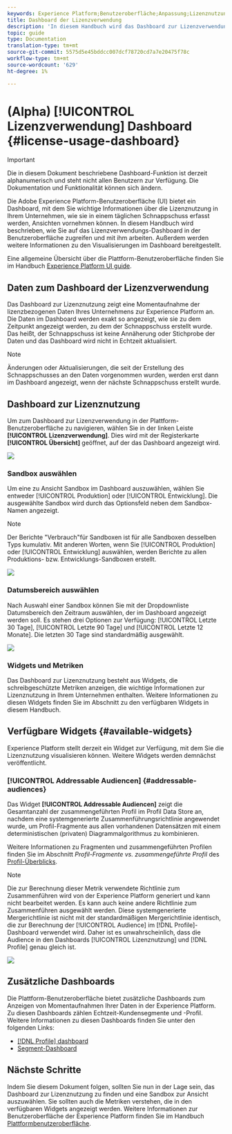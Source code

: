 ```yaml
---
keywords: Experience Platform;Benutzeroberfläche;Anpassung;Lizenznutzung Dashboard;Dashboard;Lizenzverwendung;Berechtigungen;Verbrauch
title: Dashboard der Lizenzverwendung
description: 'In diesem Handbuch wird das Dashboard zur Lizenzverwendung in der Adobe Experience Platform-Benutzeroberfläche beschrieben. '
topic: guide
type: Documentation
translation-type: tm+mt
source-git-commit: 5575d5e45bddcc007dcf78720cd7a7e20475f78c
workflow-type: tm+mt
source-wordcount: '629'
ht-degree: 1%

---
```



# (Alpha) [!UICONTROL Lizenzverwendung] Dashboard {#license-usage-dashboard}

>[!IMPORTANT]
>
>Die in diesem Dokument beschriebene Dashboard-Funktion ist derzeit alphanumerisch und steht nicht allen Benutzern zur Verfügung. Die Dokumentation und Funktionalität können sich ändern.

Die Adobe Experience Platform-Benutzeroberfläche (UI) bietet ein Dashboard, mit dem Sie wichtige Informationen über die Lizenznutzung in Ihrem Unternehmen, wie sie in einem täglichen Schnappschuss erfasst werden, Ansichten vornehmen können. In diesem Handbuch wird beschrieben, wie Sie auf das Lizenzverwendungs-Dashboard in der Benutzeroberfläche zugreifen und mit ihm arbeiten. Außerdem werden weitere Informationen zu den Visualisierungen im Dashboard bereitgestellt.

Eine allgemeine Übersicht über die Plattform-Benutzeroberfläche finden Sie im Handbuch [Experience Platform UI guide](ui-guide.md).

## Daten zum Dashboard der Lizenzverwendung

Das Dashboard zur Lizenznutzung zeigt eine Momentaufnahme der lizenzbezogenen Daten Ihres Unternehmens zur Experience Platform an. Die Daten im Dashboard werden exakt so angezeigt, wie sie zu dem Zeitpunkt angezeigt werden, zu dem der Schnappschuss erstellt wurde. Das heißt, der Schnappschuss ist keine Annäherung oder Stichprobe der Daten und das Dashboard wird nicht in Echtzeit aktualisiert.

>[!NOTE]
>
>Änderungen oder Aktualisierungen, die seit der Erstellung des Schnappschusses an den Daten vorgenommen wurden, werden erst dann im Dashboard angezeigt, wenn der nächste Schnappschuss erstellt wurde.

## Dashboard zur Lizenznutzung

Um zum Dashboard zur Lizenzverwendung in der Plattform-Benutzeroberfläche zu navigieren, wählen Sie in der linken Leiste **[!UICONTROL Lizenzverwendung]**. Dies wird mit der Registerkarte **[!UICONTROL Übersicht]** geöffnet, auf der das Dashboard angezeigt wird.

![](images/license-usage-dashboard/dashboard-overview.png)

### Sandbox auswählen

Um eine zu Ansicht Sandbox im Dashboard auszuwählen, wählen Sie entweder [!UICONTROL Produktion] oder [!UICONTROL Entwicklung]. Die ausgewählte Sandbox wird durch das Optionsfeld neben dem Sandbox-Namen angezeigt.

>[!NOTE]
>
>Der Berichte &quot;Verbrauch&quot;für Sandboxen ist für alle Sandboxen desselben Typs kumulativ. Mit anderen Worten, wenn Sie [!UICONTROL Produktion] oder [!UICONTROL Entwicklung] auswählen, werden Berichte zu allen Produktions- bzw. Entwicklungs-Sandboxen erstellt.

![](images/license-usage-dashboard/select-sandbox.png)

### Datumsbereich auswählen

Nach Auswahl einer Sandbox können Sie mit der Dropdownliste Datumsbereich den Zeitraum auswählen, der im Dashboard angezeigt werden soll. Es stehen drei Optionen zur Verfügung: [!UICONTROL Letzte 30 Tage], [!UICONTROL Letzte 90 Tage] und [!UICONTROL Letzte 12 Monate]. Die letzten 30 Tage sind standardmäßig ausgewählt.

![](images/license-usage-dashboard/select-date-range.png)

### Widgets und Metriken

Das Dashboard zur Lizenznutzung besteht aus Widgets, die schreibgeschützte Metriken anzeigen, die wichtige Informationen zur Lizenznutzung in Ihrem Unternehmen enthalten. Weitere Informationen zu diesen Widgets finden Sie im Abschnitt zu den verfügbaren Widgets in diesem Handbuch.

## Verfügbare Widgets {#available-widgets}

Experience Platform stellt derzeit ein Widget zur Verfügung, mit dem Sie die Lizenznutzung visualisieren können. Weitere Widgets werden demnächst veröffentlicht.

### [!UICONTROL Addressable Audiencen] {#addressable-audiences}

Das Widget **[!UICONTROL Addressable Audiencen]** zeigt die Gesamtanzahl der zusammengeführten Profil im Profil Data Store an, nachdem eine systemgenerierte Zusammenführungsrichtlinie angewendet wurde, um Profil-Fragmente aus allen vorhandenen Datensätzen mit einem deterministischen (privaten) Diagrammalgorithmus zu kombinieren.

Weitere Informationen zu Fragmenten und zusammengeführten Profilen finden Sie im Abschnitt *Profil-Fragmente vs. zusammengeführte Profil* des [Profil-Überblicks](../profile/home.md).

>[!NOTE]
>
>Die zur Berechnung dieser Metrik verwendete Richtlinie zum Zusammenführen wird von der Experience Platform generiert und kann nicht bearbeitet werden. Es kann auch keine andere Richtlinie zum Zusammenführen ausgewählt werden. Diese systemgenerierte Mergerichtlinie ist nicht mit der standardmäßigen Mergerichtlinie identisch, die zur Berechnung der [!UICONTROL Audience] im [!DNL Profile]-Dashboard verwendet wird. Daher ist es unwahrscheinlich, dass die Audience in den Dashboards [!UICONTROL Lizenznutzung] und [!DNL Profile] genau gleich ist.

![](images/license-usage-dashboard/addressable-audiences.png)

## Zusätzliche Dashboards

Die Plattform-Benutzeroberfläche bietet zusätzliche Dashboards zum Anzeigen von Momentaufnahmen Ihrer Daten in der Experience Platform. Zu diesen Dashboards zählen Echtzeit-Kundensegmente und -Profil. Weitere Informationen zu diesen Dashboards finden Sie unter den folgenden Links:

* [[!DNL Profile] dashboard](../profile/ui/profile-dashboard.md)
* [Segment-Dashboard](../segmentation/ui/segment-dashboard.md)

## Nächste Schritte

Indem Sie diesem Dokument folgen, sollten Sie nun in der Lage sein, das Dashboard zur Lizenznutzung zu finden und eine Sandbox zur Ansicht auszuwählen. Sie sollten auch die Metriken verstehen, die in den verfügbaren Widgets angezeigt werden. Weitere Informationen zur Benutzeroberfläche der Experience Platform finden Sie im Handbuch [Plattformbenutzeroberfläche](ui-guide.md).